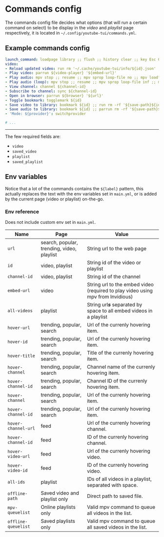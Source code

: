 # Commands config

The commands config file decides what options (that will run a certain command on select) to be display in the *video* and *playlist* page respectively, it is located in `~/.config/youtube-tui/commands.yml`.

## Example commands config

```yaml
launch_command: loadpage library ;; flush ;; history clear ;; key Esc 0 ;; key Up 0 ;; key Up 0 ;; key Left 0 ;; key Enter 0 # the key commands select the searchbar on launch
video:
- Reload updated video: run rm '~/.cache/youtube-tui/info/${id}.json' ;; video ${id} # remove the cached info first, then reload the page
- Play video: parrun ${video-player} '${embed-url}'
- Play audio: mpv stop ;; resume ;; mpv sprop loop-file no ;; mpv loadfile '${embed-url}' ;; echo mpv Player started
- Play audio (loop): mpv stop ;; resume ;; mpv sprop loop-file inf ;; mpv loadfile '${embed-url}' ;; echo mpv Player started
- View channel: channel ${channel-id}
- Subscribe to channel: sync ${channel-id}
- Open in browser: parrun ${browser} '${url}'
- Toggle bookmark: togglemark ${id}
- Save video to library: bookmark ${id} ;; run rm -rf '${save-path}${id}.*' ;; parrun ${terminal-emulator} ${youtube-downloader} '${embed-url}' -o '${save-path}%(title)s[%(id)s].%(ext)s'
- Save audio to library: bookmark ${id} ;; parrun rm -rf '${save-path}${id}.*' ;; parrun ${terminal-emulator} ${youtube-downloader} '${embed-url}' -x -o '${save-path}%(title)s[%(id)s].%(ext)s'
- 'Mode: ${provider}': switchprovider

# ...
```

<hr>

The few required fields are:

- `video`
- `saved_video`
- `playlist`
- `saved_playlist`

## Env variables

Notice that a lot of the commands contains the `${label}` pattern, this actually replaces the text with the env variables set in `main.yml`, or is added by the current page (video or playlist) on-the-go.

<!-- Replacing all these with known values it might look something like this: -->
<!--  -->
<!-- ```yaml -->
<!-- launch_command: loadpage popular ;; flush ;; history clear -->
<!-- video: -->
<!-- - Play video: mpv 'https://youtube.com/embed/dQw4w9WgXcQ' -->
<!-- - Play audio: konsole -e mpv 'https://youtube.com/embed/dQw4w9WgXcQ' --no-video -->
<!-- - Open in browser: firefox 'https://youtu.be/dQw4w9WgXcQ' -->
<!-- - Download video (webm): konsole -e yt-dlp -o '~/Downloads/%(title)s-%(id)s.%(ext)s' 'https://youtube.com/embed/dQw4w9WgXcQ' -->
<!-- - 'Mode: ${provider}': '%switch-provider%' -->
<!--  -->
<!-- playlist: -->
<!-- - Switch view: '%switch-view%' -->
<!-- - Play all videos: mpv 'https://youtube.com/embed/Z8oiddSsB6I' 'https://youtube.com/embed/yiS0DPekSDQ' 'https://youtube.com/embed/YhM8GYuDFps' # and much more... -->
<!-- - Play all audio: konsole -e mpv 'https://youtube.com/embed/Z8oiddSsB6I' 'https://youtube.com/embed/yiS0DPekSDQ' 'https://youtube.com/embed/YhM8GYuDFps' --no-video -->
<!-- - Shuffle play all audio: konsole -e mpv 'https://youtube.com/embed/Z8oiddSsB6I' 'https://youtube.com/embed/yiS0DPekSDQ' 'https://youtube.com/embed/YhM8GYuDFps' --no-video --shuffle -->
<!-- - Open in browser: firefox 'https://www.youtube.com/playlist?list=PLdgHTasZAjYZlCXN9rTcX9LFOQ-RIrzCs' -->
<!-- - Download all video (webm): konsole -e yt-dlp -o '~/Downloads/%(title)s-%(id)s.%(ext)s' 'https://youtube.com/embed/Z8oiddSsB6I' 'https://youtube.com/embed/yiS0DPekSDQ' 'https://youtube.com/embed/YhM8GYuDFps' -->
<!-- - 'Mode: ${provider}': '%switch-provider%' -->
<!-- ``` -->

<!-- > Global commands can also be used here. (Ones that start with an `:`). -->

<!-- Below are the description of each of the fields: -->
<!--  -->
<!-- ### video -->
<!--  -->
<!-- Commands to be displayed in a video page. -->
<!--  -->
<!-- *Accept: `string_label: string_command` pairs* -->
<!--  -->
<!-- ### playlist -->
<!--  -->
<!-- Commands to be displayed in a playlist page (commands view). -->
<!--  -->
<!-- *Accept: `string_label: string_command` pairs* -->

### Env reference

Does not include custom env set in `main.yml`.

|Name|Page|Value|
|---|---|---|
|`url`|search, popular, trending, video, playlist|String url to the web page|
|`id`|video, playlist|String id of the video or playlist|
|`channel-id`|video, playlist|String id of the channel|
|`embed-url`|video|String url to the embed video (required to play video using mpv from Invidious)|
|`all-videos`|playlist|String url***s*** separated by space to all embed videos in a playlist|
|`hover-url`|trending, popular, search|Url of the currenly hovering item.|
|`hover-id`|trending, popular, search|Url of the currenly hovering item.|
|`hover-title`|trending, popular, search|Title of the currenly hovering item.|
|`hover-channel`|trending, popular, search|Channel name of the currenly hovering item.|
|`hover-channel-id`|trending, popular, search|Channel ID of the currenly hovering item.|
|`hover-channel`|trending, popular, search|Url of the currenly hovering item.|
|`hover-channel-id`|trending, popular, search|Url of the currenly hovering item.|
|`hover-channel-url`|feed|Url of the currenly hovering channel.|
|`hover-channel-id`|feed|ID of the currenly hovering channel.|
|`hover-video-url`|feed|Url of the currenly hovering video.|
|`hover-video-id`|feed|ID of the currenly hovering video.|
|`all-ids`|playlist|IDs of all videos in a playlist, separated with space.|
|`offline-path`|Saved video and playlist only|Direct path to saved file.|
|`mpv-queuelist`|Online playlists only|Valid mpv command to queue all videos in the list.|
|`offline-queuelist`|Saved playlists only|Valid mpv command to queue all saved videos in the list.|

